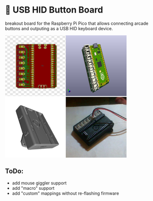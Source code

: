 # 🔴 USB HID Button Board
breakout board for the Raspberry Pi Pico that allows connecting arcade buttons and outputing as a USB HID keyboard device.

<img height="200" width="200" src="https://raw.githubusercontent.com/ideafablabs/ButtonBoard/main/pcb.png"><img height="200" width="200" src="https://raw.githubusercontent.com/ideafablabs/ButtonBoard/main/kicad/Button_Board.jpg"><img height="200" width="200" src="https://raw.githubusercontent.com/ideafablabs/ButtonBoard/main/case/case2.png"><img height="200" width="200" src="https://raw.githubusercontent.com/ideafablabs/ButtonBoard/main/fini.jpg">

## ToDo:
* add mouse giggler support
* add "macro" support
* add "custom" mappings without re-flashing firmware 

